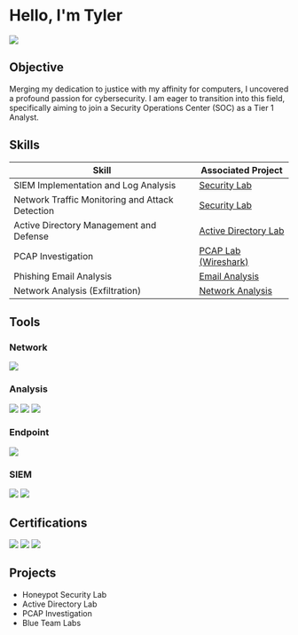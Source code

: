 # Hello, I'm Tyler
<a href="https://www.linkedin.com/in/TyDusseau/"><img src="https://img.shields.io/badge/-LinkedIn-0072b1?&style=for-the-badge&logo=linkedin&logoColor=white" /></a>

## Objective

Merging my dedication to justice with my affinity for computers, I uncovered a profound passion for cybersecurity. I am eager to transition into this field, specifically aiming to join a Security Operations Center (SOC) as a Tier 1 Analyst.

## Skills

| Skill                                         | Associated Project         |
|-----------------------------------------------|----------------------------|
| SIEM Implementation and Log Analysis          | <a href="https://github.com/TyDusseau/SecurityLab">Security Lab</a>|
| Network Traffic Monitoring and Attack Detection | <a href="https://github.com/TyDusseau/SecurityLab">Security Lab</a>|
| Active Directory Management and Defense         | <a href="https://github.com/TyDusseau/ADLab">Active Directory Lab</a>|
| PCAP Investigation  | <a href="https://github.com/TyDusseau/PCAP">PCAP Lab (Wireshark)</a> |
| Phishing Email Analysis      | <a href="https://github.com/TyDusseau/Email_Analysis">Email Analysis</a> |
|  Network Analysis (Exfiltration)    | <a href="https://github.com/TyDusseau/Network_Analysis">Network Analysis</a> |

## Tools

### Network
<div>
  <a href="https://www.wireshark.org/" target="_blank"><img src="https://img.shields.io/badge/-Wireshark-1679A7?&style=for-the-badge&logo=Wireshark&logoColor=white" /></a>

</div>

### Analysis
<div>
    <a href="https://gchq.github.io/CyberChef/" target="_blank"><img src="https://img.shields.io/badge/-CyberChef-000000?&style=for-the-badge&logo=CyberChef&logoColor=white" /></a>
  <a href="https://notepad-plus-plus.org/" target="_blank"><img src="https://img.shields.io/badge/-Notepad++-1679A7?&style=for-the-badge&logo=notepad%2B%2B&logoColor=white" /></a>
  <a href="https://mh-nexus.de/en/hxd/" target="_blank"><img src="https://img.shields.io/badge/-HxD-FF0000?&style=for-the-badge&logo=hxd&logoColor=white" /></a>
</div>

### Endpoint
<div>
       <a href="https://www.microsoft.com/en-us/security/business/endpoint-security/microsoft-defender-endpoint" target="_blank"><img src="https://img.shields.io/badge/-Microsoft_Defender_for_Endpoint-00A4EF?&&style=for-the-badge&logo=Microsoft&logoColor=white" /></a>
</div>

### SIEM
<div>
  <a href="https://azure.microsoft.com/en-us/products/microsoft-sentinel" target="_blank"><img src="https://img.shields.io/badge/-Microsoft_Sentinel-0078D4?&style=for-the-badge&logo=Microsoft&logoColor=white" /></a>
  <a href="https://www.splunk.com/" target="_blank"><img src="https://img.shields.io/badge/-Splunk-000000?&style=for-the-badge&logo=Splunk&logoColor=white" /></a>

</div>

## Certifications
<div>
  <a href="https://grow.google/certificates/cybersecurity" target="_blank"><img src="https://img.shields.io/badge/-Google_Cybersecurity_Professional-4285F4?&style=for-the-badge&logo=google&logoColor=white" /></a>
  <a href="https://www.qualys.com/training/course/vulnerability-management/" target="_blank"><img src="https://img.shields.io/badge/-Qualys_Vulnerability_Management_Detection_and_Response-FF0000?&style=for-the-badge&logo=Qualys&logoColor=white" /></a>
  <a href="https://training.fema.gov/is/courseoverview.aspx?code=IS-100.c" target="_blank"><img src="https://img.shields.io/badge/-FEMA_National_Incident_Management_System-000000?&style=for-the-badge&logoColor=white" /></a>
</div>

## Projects
- Honeypot Security Lab
- Active Directory Lab
- PCAP Investigation
- Blue Team Labs
